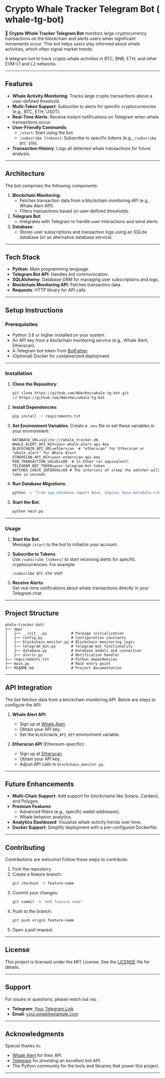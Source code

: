 # **Crypto Whale Tracker Telegram Bot ( whale-tg-bot)** 

🐋 **Crypto Whale Tracker Telegram Bot** monitors large cryptocurrency transactions on the blockchain and alerts users when significant movements occur. This bot helps users stay informed about whale activities, which often signal market trends.

A telegram bot to track crypto whale activities in BTC, BNB, ETH, and other EVM-L1 and L2 networks.

---

## **Features**
- **Whale Activity Monitoring**: Tracks large crypto transactions above a user-defined threshold.
- **Multi-Token Support**: Subscribe to alerts for specific cryptocurrencies (e.g., BTC, ETH, USDT).
- **Real-Time Alerts**: Receive instant notifications on Telegram when whale transactions occur.
- **User-Friendly Commands**:
  - `/start`: Start using the bot.
  - `/subscribe [tokens]`: Subscribe to specific tokens (e.g., `/subscribe BTC ETH`).
- **Transaction History**: Logs all detected whale transactions for future analysis.

---

## **Architecture**
The bot comprises the following components:
1. **Blockchain Monitoring**:
   - Fetches transaction data from a blockchain monitoring API (e.g., Whale Alert API).
   - Filters transactions based on user-defined thresholds.
2. **Telegram Bot**:
   - Integrates with Telegram to handle user interactions and send alerts.
3. **Database**:
   - Stores user subscriptions and transaction logs using an SQLite database (or an alternative database service).

---

## **Tech Stack**
- **Python**: Main programming language.
- **Telegram Bot API**: Handles bot communication.
- **SQLAlchemy**: Database ORM for managing user subscriptions and logs.
- **Blockchain Monitoring API**: Fetches transaction data.
- **Requests**: HTTP library for API calls.

---

## **Setup Instructions**

### **Prerequisites**
- Python 3.8 or higher installed on your system.
- An API key from a blockchain monitoring service (e.g., Whale Alert, Etherscan).
- A Telegram bot token from [BotFather](https://t.me/botfather).
- (Optional) Docker for containerized deployment.

---

### **Installation**

1. **Clone the Repository**:
   ```bash
   git clone https://github.com/NderKev/whale-tg-bot.git
   cd https://github.com/NderKev/whale-tg-bot
   ```

2. **Install Dependencies**:
   ```bash
   pip install -r requirements.txt
   ```

3. **Set Environment Variables**:
   Create a `.env` file or set these variables in your environment:
   ```env
   DATABASE_URL=sqlite:///whale_tracker.db
   WHALE_ALERT_API_KEY=your-whale-alert-api-key
   BLOCKCHAIN_API_URL=etherscan  # "etherscan" for Etherscan or "whale_alert" for Whale Alert
   ETHERSCAN_API_KEY=your-etherscan-api-key
   MIN_TRANSACTION_VALUE=100  # In Ether (or equivalent)
   TELEGRAM_BOT_TOKEN=your-telegram-bot-token
   WATCHER_CHECK_INTERVAL=60 # The intervals of sleep the watcher will take in seconds
   ```

4. **Run Database Migrations**:
   ```bash
   python -c "from app.database import Base, engine; Base.metadata.create_all(engine)"
   ```

5. **Start the Bot**:
   ```bash
   python main.py
   ```

---

### **Usage**
1. **Start the Bot**:  
   Message `/start` to the bot to initialize your account.
   
2. **Subscribe to Tokens**:  
   Use `/subscribe [tokens]` to start receiving alerts for specific cryptocurrencies. For example:
   ```plaintext
   /subscribe BTC ETH USDT
   ```

3. **Receive Alerts**:  
   Get real-time notifications about whale transactions directly in your Telegram chat.

---

## **Project Structure**
```plaintext
whale-tracker-bot/
├── app/
│   ├── __init__.py           # Package initialization
│   ├── config.py             # Configuration constants
│   ├── blockchain_monitor.py # Blockchain monitoring logic
│   ├── telegram_bot.py       # Telegram bot functionality
│   ├── database.py           # Database models and connection
│   ├── alerts.py             # Notification handler
├── requirements.txt          # Python dependencies
├── main.py                   # Main entry point
├── README.md                 # Project documentation
```

---

## **API Integration**
The bot fetches data from a blockchain monitoring API. Below are steps to configure the API:

1. **Whale Alert API**:
   - Sign up at [Whale Alert](https://www.whale-alert.io/).
   - Obtain your API key.
   - Set the `BLOCKCHAIN_API_KEY` environment variable.

2. **Etherscan API** (Ethereum-specific):
   - Sign up at [Etherscan](https://etherscan.io/).
   - Obtain your API key.
   - Adjust API calls in `blockchain_monitor.py`.

---

## **Future Enhancements**
- **Multi-Chain Support**: Add support for blockchains like Solana, Cardano, and Polygon.
- **Premium Features**:
  - Advanced filters (e.g., specific wallet addresses).
  - Whale behavior analytics.
- **Analytics Dashboard**: Visualize whale activity trends over time.
- **Docker Support**: Simplify deployment with a pre-configured Dockerfile.

---

## **Contributing**
Contributions are welcome! Follow these steps to contribute:
1. Fork the repository.
2. Create a feature branch:  
   ```bash
   git checkout -b feature-name
   ```
3. Commit your changes:  
   ```bash
   git commit -m "Add feature-name"
   ```
4. Push to the branch:  
   ```bash
   git push origin feature-name
   ```
5. Open a pull request.

---

## **License**
This project is licensed under the MIT License. See the [LICENSE](LICENSE) file for details.

---

## **Support**
For issues or questions, please reach out via:
- **Telegram**: [Your Telegram Link](https://t.me/yourusername)
- **Email**: your.email@example.com

---

## **Acknowledgments**
Special thanks to:
- [Whale Alert](https://www.whale-alert.io/) for their API.
- [Telegram](https://core.telegram.org/bots) for providing an excellent bot API.
- The Python community for the tools and libraries that power this project.

---
